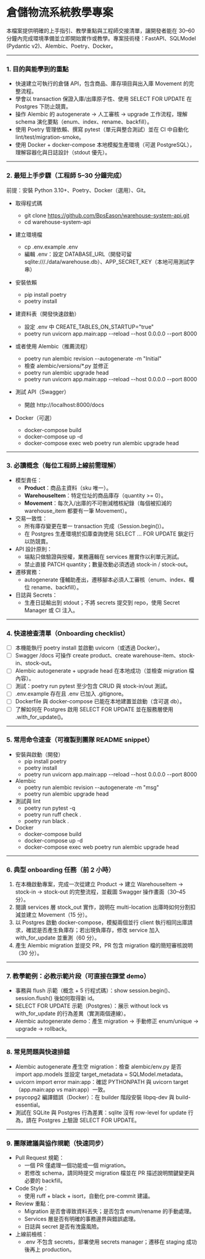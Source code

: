 # 倉儲物流系統教學專案

本檔案提供明確的上手指引、教學重點與工程師交接清單，讓開發者能在 30–60 分鐘內完成環境準備並立即開始實作或教學。專案技術棧：FastAPI、SQLModel (Pydantic v2)、Alembic、Poetry、Docker。

---

### 1. 目的與能學到的重點
- 快速建立可執行的倉儲 API，包含商品、庫存項目與出入庫 Movement 的完整流程。  
- 學會以 transaction 保證入庫/出庫原子性、使用 SELECT FOR UPDATE 在 Postgres 下防止競賣。  
- 操作 Alembic 的 autogenerate → 人工審核 → upgrade 工作流程，理解 schema 演化要點（enum、index、rename、backfill）。  
- 使用 Poetry 管理依賴、撰寫 pytest（單元與整合測試）並在 CI 中自動化 lint/test/migration-smoke。  
- 使用 Docker + docker-compose 本地模擬生產環境（可選 PostgreSQL），理解容器化與日誌設計（stdout 優先）。

---

### 2. 最短上手步驟（工程師 5–30 分鐘完成）
前提：安裝 Python 3.10+、Poetry、Docker（選用）、Git。

- 取得程式碼
  - git clone https://github.com/BpsEason/warehouse-system-api.git
  - cd warehouse-system-api

- 建立環境檔
  - cp .env.example .env
  - 編輯 .env：設定 DATABASE_URL（開發可留 sqlite:///./data/warehouse.db）、APP_SECRET_KEY（本地可用測試字串）

- 安裝依賴
  - pip install poetry
  - poetry install

- 建資料表（開發快速啟動）
  - 設定 .env 中 CREATE_TABLES_ON_STARTUP="true"
  - poetry run uvicorn app.main:app --reload --host 0.0.0.0 --port 8000

- 或者使用 Alembic（推薦流程）
  - poetry run alembic revision --autogenerate -m "Initial"
  - 檢查 alembic/versions/*.py 並修正
  - poetry run alembic upgrade head
  - poetry run uvicorn app.main:app --reload --host 0.0.0.0 --port 8000

- 測試 API（Swagger）
  - 開啟 http://localhost:8000/docs

- Docker（可選）
  - docker-compose build
  - docker-compose up -d
  - docker-compose exec web poetry run alembic upgrade head

---

### 3. 必讀概念（每位工程師上線前需理解）
- 模型責任：
  - **Product**：商品主資料（sku 唯一）。  
  - **WarehouseItem**：特定位址的商品庫存（quantity >= 0）。  
  - **Movement**：每次入/出庫的不可刪減稽核紀錄（每個被扣減的 warehouse_item 都要有一筆 Movement）。  
- 交易一致性：
  - 所有庫存變更在單一 transaction 完成（Session.begin()）。  
  - 在 Postgres 生產環境於扣庫查詢使用 SELECT ... FOR UPDATE 鎖定行以防競賣。  
- API 設計原則：
  - 端點只做驗證與授權，業務邏輯在 services 層實作以利單元測試。  
  - 禁止直接 PATCH quantity；數量改動必須透過 stock-in / stock-out。  
- 遷移實務：
  - autogenerate 僅輔助產出，遷移腳本必須人工審核（enum、index、欄位 rename、backfill）。  
- 日誌與 Secrets：
  - 生產日誌輸出到 stdout；不將 secrets 提交到 repo，使用 Secret Manager 或 CI 注入。

---

### 4. 快速檢查清單（Onboarding checklist）
- [ ] 本機能執行 poetry install 並啟動 uvicorn（或透過 Docker）。  
- [ ] Swagger /docs 可操作 create product、create warehouse-item、stock-in、stock-out。  
- [ ] Alembic autogenerate + upgrade head 在本地成功（並檢查 migration 檔內容）。  
- [ ] 測試：poetry run pytest 至少包含 CRUD 與 stock-in/out 測試。  
- [ ] .env.example 存在且 .env 已加入 .gitignore。  
- [ ] Dockerfile 與 docker-compose 已能在本地建置並啟動（含可選 db）。  
- [ ] 了解如何在 Postgres 啟用 SELECT FOR UPDATE 並在服務層使用 .with_for_update()。

---

### 5. 常用命令速查（可複製到團隊 README snippet）
- 安裝與啟動（開發）
  - pip install poetry
  - poetry install
  - poetry run uvicorn app.main:app --reload --host 0.0.0.0 --port 8000
- Alembic
  - poetry run alembic revision --autogenerate -m "msg"
  - poetry run alembic upgrade head
- 測試與 lint
  - poetry run pytest -q
  - poetry run ruff check .
  - poetry run black .
- Docker
  - docker-compose build
  - docker-compose up -d
  - docker-compose exec web poetry run alembic upgrade head

---

### 6. 典型 onboarding 任務（前 2 小時）
1. 在本機啟動專案，完成一次從建立 Product → 建立 WarehouseItem → stock-in → stock-out 的完整流程，並截圖 Swagger 操作畫面（30–45 分）。  
2. 閱讀 services 層 stock_out 實作，說明在 multi-location 出庫時如何分割扣減並建立 Movement（15 分）。  
3. 以 Postgres 啟動 docker-compose，模擬兩個並行 client 執行相同出庫請求，確認是否產生負庫存；若出現負庫存，修改 service 加入 with_for_update 並重測（60 分）。  
4. 產生 Alembic migration 並提交 PR，PR 包含 migration 檔的簡短審核說明（30 分）。

---

### 7. 教學範例：必教示範片段（可直接在課堂 demo）
- 事務與 flush 示範（概念 + 5 行程式碼）：show session.begin()、session.flush() 後如何取得新 id。  
- SELECT FOR UPDATE 示範（Postgres）：展示 without lock vs with_for_update 的行為差異（實測兩個連線）。  
- Alembic autogenerate demo：產生 migration → 手動修正 enum/unique → upgrade → rollback。

---

### 8. 常見問題與快速排錯
- Alembic autogenerate 產生空 migration：檢查 alembic/env.py 是否 import app.models 並設定 target_metadata = SQLModel.metadata。  
- uvicorn import error main:app：確認 PYTHONPATH 與 uvicorn target（app.main:app vs main:app）一致。  
- psycopg2 編譯錯誤（Docker）：在 builder 階段安裝 libpq-dev 與 build-essential。  
- 測試在 SQLite 與 Postgres 行為差異：sqlite 沒有 row-level for update 行為，請在 Postgres 上驗證 SELECT FOR UPDATE。

---

### 9. 團隊建議與協作規範（快速同步）
- Pull Request 規範：
  - 一個 PR 僅處理一個功能或一個 migration。  
  - 若修改 schema，請同時提交 migration 檔並在 PR 描述說明關鍵變更與必要的 backfill。  
- Code Style：
  - 使用 ruff + black + isort，自動化 pre-commit 建議。  
- Review 重點：
  - Migration 是否會導致資料丟失；是否包含 enum/rename 的手動處理。  
  - Services 層是否有明確的事務邊界與錯誤處理。  
  - 日誌與 secret 是否有洩露風險。  
- 上線前檢核：
  - .env 不包含 secrets，部署使用 secrets manager；遷移在 staging 成功後再上 production。
